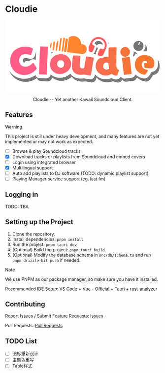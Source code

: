 # Cloudie

<div align="center">
<img src="public/logo.png" alt="logo" width=500 />
</div>

<p align="center">
Cloudie -- Yet another Kawaii Soundcloud Client.
</p>

## Features

> [!WARNING]
> This project is still under heavy development, and many features are not yet implemented or may not work as expected.

- [ ] Browse & play Soundcloud tracks
- [x] Download tracks or playlists from Soundcloud and embed covers
- [ ] Login using integrated browser
- [x] Multilingual support
- [ ] Auto add playlists to DJ software (TODO: dynamic playlist support)
- [ ] Playing Manager service support (eg. last.fm)

## Logging in

TODO: TBA

## Setting up the Project

1. Clone the repository.
2. Install dependencies: `pnpm install`
3. Run the project: `pnpm tauri dev`
4. (Optional) Build the project: `pnpm tauri build`
5. (Optional) Modify the database schema in `src/db/schema.ts` and run `pnpm drizzle-kit push` if needed.

> [!NOTE]
> We use PNPM as our package manager, so make sure you have it installed.
>
> Recommended IDE Setup:
> [VS Code](https://code.visualstudio.com/) + [Vue - Official](https://marketplace.visualstudio.com/items?itemName=Vue.volar) + [Tauri](https://marketplace.visualstudio.com/items?itemName=tauri-apps.tauri-vscode) + [rust-analyzer](https://marketplace.visualstudio.com/items?itemName=rust-lang.rust-analyzer)

## Contributing

Report Issues / Submit Feature Requests: [Issues](https://github.com/hexadecimal233/cloudie/issues)

Pull Requests: [Pull Requests](https://github.com/hexadecimal233/cloudie/pulls)

<!-- 也许加一个捐助功能 -->

## TODO List

- [ ] 图标重新设计
- [ ] 主题色重写
- [ ] Table样式
